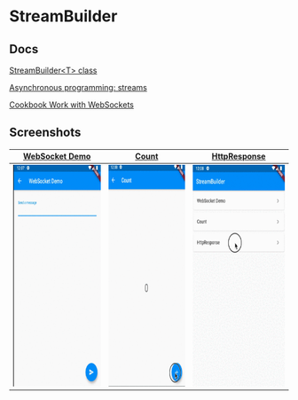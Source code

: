 # StreamBuilder

## Docs

[StreamBuilder\<T\> class](https://api.flutter.dev/flutter/widgets/StreamBuilder-class.html)

[Asynchronous programming: streams](https://dart.dev/tutorials/language/streams)

[Cookbook Work with WebSockets](https://flutter.dev/docs/cookbook/networking/web-sockets)

## Screenshots

|[WebSocket Demo](lib/pages/work_with_websocket.dart)|[Count](lib/pages/count.dart)|[HttpResponse](lib/pages/http_response.dart)|
|:-:|:-:|:-:|
<img src="./screenshots/gif/WebSocketDemo.gif" height="400" alt="Screenshot"/>|<img src="./screenshots/gif/Count.gif" height="400" alt="Screenshot"/>|<img src="./screenshots/gif/HttpResponse.gif" height="400" alt="Screenshot"/>|
